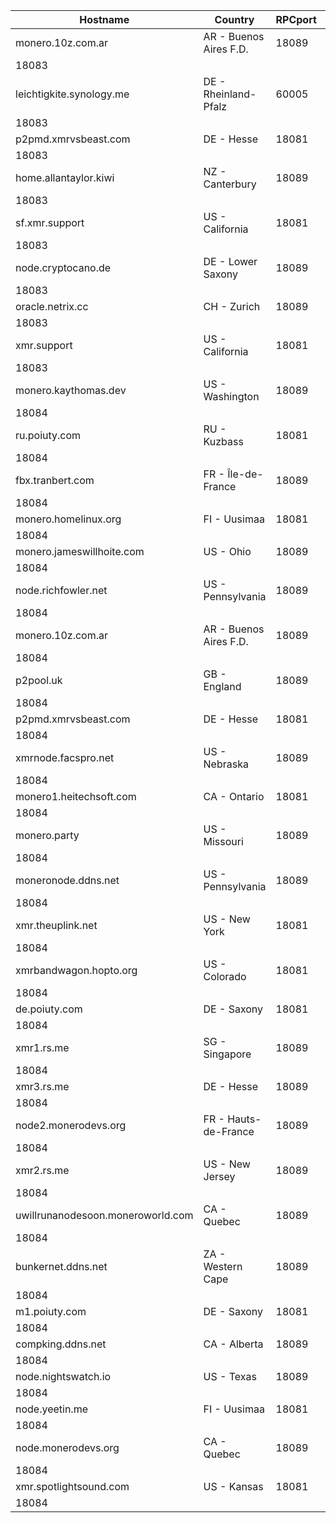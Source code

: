 Hostname | Country | RPCport | P2Pport
--- | --- | --- | ---
monero.10z.com.ar | AR - Buenos Aires F.D. | 18089
 | 18083
leichtigkite.synology.me | DE - Rheinland-Pfalz | 60005
 | 18083
p2pmd.xmrvsbeast.com | DE - Hesse | 18081
 | 18083
home.allantaylor.kiwi | NZ - Canterbury | 18089
 | 18083
sf.xmr.support | US - California | 18081
 | 18083
node.cryptocano.de | DE - Lower Saxony | 18089
 | 18083
oracle.netrix.cc | CH - Zurich | 18089
 | 18083
xmr.support | US - California | 18081
 | 18083
monero.kaythomas.dev | US - Washington | 18089
 | 18084
ru.poiuty.com | RU - Kuzbass | 18081
 | 18084
fbx.tranbert.com | FR - Île-de-France | 18089
 | 18084
monero.homelinux.org | FI - Uusimaa | 18081
 | 18084
monero.jameswillhoite.com | US - Ohio | 18089
 | 18084
node.richfowler.net | US - Pennsylvania | 18089
 | 18084
monero.10z.com.ar | AR - Buenos Aires F.D. | 18089
 | 18084
p2pool.uk | GB - England | 18089
 | 18084
p2pmd.xmrvsbeast.com | DE - Hesse | 18081
 | 18084
xmrnode.facspro.net | US - Nebraska | 18089
 | 18084
monero1.heitechsoft.com | CA - Ontario | 18081
 | 18084
monero.party | US - Missouri | 18089
 | 18084
moneronode.ddns.net | US - Pennsylvania | 18089
 | 18084
xmr.theuplink.net | US - New York | 18081
 | 18084
xmrbandwagon.hopto.org | US - Colorado | 18081
 | 18084
de.poiuty.com | DE - Saxony | 18081
 | 18084
xmr1.rs.me | SG - Singapore | 18089
 | 18084
xmr3.rs.me | DE - Hesse | 18089
 | 18084
node2.monerodevs.org | FR - Hauts-de-France | 18089
 | 18084
xmr2.rs.me | US - New Jersey | 18089
 | 18084
uwillrunanodesoon.moneroworld.com | CA - Quebec | 18089
 | 18084
bunkernet.ddns.net | ZA - Western Cape | 18089
 | 18084
m1.poiuty.com | DE - Saxony | 18081
 | 18084
compking.ddns.net | CA - Alberta | 18089
 | 18084
node.nightswatch.io | US - Texas | 18089
 | 18084
node.yeetin.me | FI - Uusimaa | 18081
 | 18084
node.monerodevs.org | CA - Quebec | 18089
 | 18084
xmr.spotlightsound.com | US - Kansas | 18081
 | 18084
